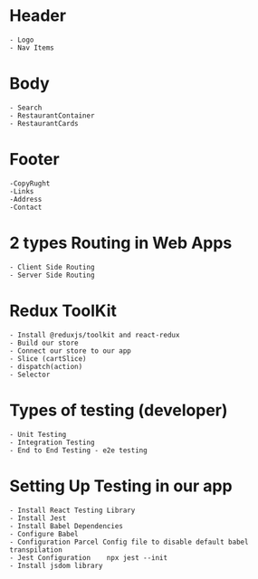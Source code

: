 # Header

    - Logo
    - Nav Items

# Body

    - Search
    - RestaurantContainer
    - RestaurantCards

# Footer

    -CopyRught
    -Links
    -Address
    -Contact

# 2 types Routing in Web Apps

    - Client Side Routing
    - Server Side Routing

# Redux ToolKit

    - Install @reduxjs/toolkit and react-redux
    - Build our store
    - Connect our store to our app
    - Slice (cartSlice)
    - dispatch(action)
    - Selector

# Types of testing (developer)

    - Unit Testing
    - Integration Testing
    - End to End Testing - e2e testing

# Setting Up Testing in our app

    - Install React Testing Library
    - Install Jest
    - Install Babel Dependencies
    - Configure Babel
    - Configuration Parcel Config file to disable default babel transpilation
    - Jest Configuration    npx jest --init
    - Install jsdom library

